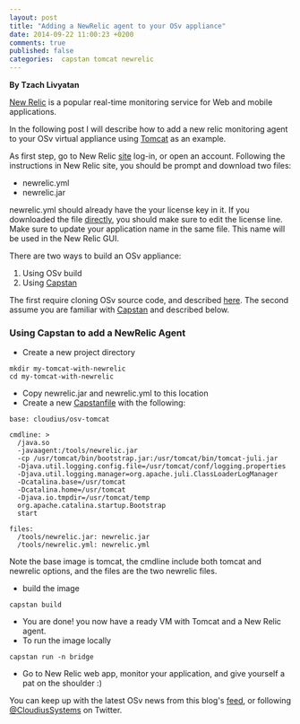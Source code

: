 ```yaml
---
layout: post
title: "Adding a NewRelic agent to your OSv appliance"
date: 2014-09-22 11:00:23 +0200
comments: true
published: false
categories:  capstan tomcat newrelic
---
```


**By Tzach Livyatan**

[New Relic](http://newrelic.com/) is a popular real-time monitoring
service for Web and mobile applications.

In the following post I will describe how to add a new relic
monitoring agent to your OSv virtual appliance using [Tomcat](http://tomcat.apache.org/) as an
example.

<!-- more -->

As first step, go to New Relic [site](http://newrelic.com/) log-in, or open an
account.
Following the instructions in New Relic site, you should be prompt and
download two files:

* newrelic.yml 
* newrelic.jar

newrelic.yml should already have the your license key in it.
If you downloaded the file
[directly](http://download.newrelic.com/newrelic/java-agent/newrelic-agent/3.10.0/newrelic.yml),
you should make sure to edit the license line.
Make sure to update your application name in the same file. This name
will be used in the New Relic GUI.


There are two ways to build an OSv appliance:

1. Using OSv build
1. Using [Capstan](https://github.com/cloudius-systems/capstan)

The first require cloning OSv source code, and described
[here](https://github.com/cloudius-systems/osv-apps/tree/master/java-newrelic).
The second assume you are familiar with [Capstan](https://github.com/cloudius-systems/capstan) and described below.

### Using Capstan to add a NewRelic Agent

* Create a new project directory

```
mkdir my-tomcat-with-newrelic
cd my-tomcat-with-newrelic
```
* Copy newrelic.jar and newrelic.yml to this location
* Create a new [Capstanfile](https://github.com/cloudius-systems/capstan/blob/master/Documentation/Capstanfile.md) with the following:

```
base: cloudius/osv-tomcat

cmdline: >
  /java.so
  -javaagent:/tools/newrelic.jar
  -cp /usr/tomcat/bin/bootstrap.jar:/usr/tomcat/bin/tomcat-juli.jar
  -Djava.util.logging.config.file=/usr/tomcat/conf/logging.properties
  -Djava.util.logging.manager=org.apache.juli.ClassLoaderLogManager
  -Dcatalina.base=/usr/tomcat
  -Dcatalina.home=/usr/tomcat
  -Djava.io.tmpdir=/usr/tomcat/temp
  org.apache.catalina.startup.Bootstrap
  start

files:
  /tools/newrelic.jar: newrelic.jar
  /tools/newrelic.yml: newrelic.yml
```
Note the base image is tomcat, the cmdline include both tomcat and
  newrelic options, and the files are the two newrelic files.


* build the image

```
capstan build
```
* You are done! you now have a ready VM with Tomcat and a New Relic agent.
* To run the image locally

```
capstan run -n bridge
```
* Go to New Relic web app, monitor your application, and give yourself a
  pat on the shoulder :)
  
You can keep up with the latest OSv news from this blog's [feed](http://osv.io/blog/atom.xml), or following [@CloudiusSystems](https://twitter.com/CloudiusSystems) on Twitter.

 
